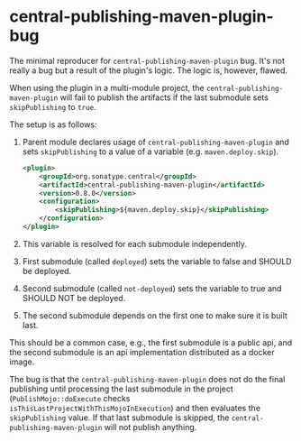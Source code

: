# central-publishing-maven-plugin-bug

The minimal reproducer for `central-publishing-maven-plugin` bug. It's
not really a bug but a result of the plugin's logic. The logic is, however, flawed.

When using the plugin in a multi-module project, the `central-publishing-maven-plugin`
will fail to publish the artifacts if the last submodule sets `skipPublishing` to `true`.

The setup is as follows:
1. Parent module declares usage of `central-publishing-maven-plugin` and sets `skipPublishing` to a value of a variable (e.g. `maven.deploy.skip`).
    ```xml
    <plugin>
        <groupId>org.sonatype.central</groupId>
        <artifactId>central-publishing-maven-plugin</artifactId>
        <version>0.8.0</version>
        <configuration>
            <skipPublishing>${maven.deploy.skip}</skipPublishing>
        </configuration>
    </plugin>
   ```
   
2. This variable is resolved for each submodule independently.
3. First submodule (called `deployed`) sets the variable to false and SHOULD be deployed.
4. Second submodule (called `not-deployed`) sets the variable to true and SHOULD NOT be deployed.
5. The second submodule depends on the first one to make sure it is built last.

This should be a common case, e.g., the first submodule is a public api, and the second submodule is an api implementation distributed as a docker image.

The bug is that the `central-publishing-maven-plugin` does not do the final publishing until processing the last submodule in the project (`PublishMojo::doExecute` checks `isThisLastProjectWithThisMojoInExecution`) and then evaluates the `skipPublishing` value. If that last submodule is skipped, the `central-publishing-maven-plugin` will not publish anything.
